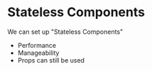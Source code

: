 # Stateless Components

We can set up "Stateless Components"

- Performance
- Manageability
- Props can still be used
